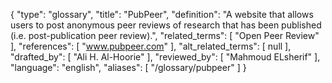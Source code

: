 {
    "type": "glossary",
    "title": "PubPeer",
    "definition": "A website that allows users to post anonymous peer reviews of research that has been published (i.e. post-publication peer review).",
    "related_terms": [
        "Open Peer Review"
    ],
    "references": [
        "www.pubpeer.com"
    ],
    "alt_related_terms": [
        null
    ],
    "drafted_by": [
        "Ali H. Al-Hoorie"
    ],
    "reviewed_by": [
        "Mahmoud ELsherif"
    ],
    "language": "english",
    "aliases": [
        "/glossary/pubpeer"
    ]
}